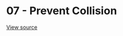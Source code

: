 # 07 - Prevent Collision 

<ClientOnly>
<!--iframe style="border:0;width: 100%;height:1000px;" src="../examples/07-prevent-collision.html"></iframe-->
<Example07PreventCollision></Example07PreventCollision>
</ClientOnly>

[View source](https://github.com/jbaysolutions/vue-grid-layout/blob/master/website/docs/.vuepress/components/Example07PreventCollision.vue)
